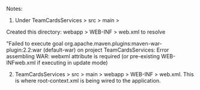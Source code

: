 Notes:
1) Under TeamCardsServices > src > main > 

Created this directory: webapp > WEB-INF > web.xml to resolve 

"Failed to execute goal org.apache.maven.plugins:maven-war-plugin:2.2:war (default-war) 
on project TeamCardsServices: Error assembling WAR: webxml attribute is required 
(or pre-existing WEB-INFweb.xml if executing in update mode)


2) TeamCardsServices > src > main > webapp > WEB-INF > web.xml. 
This is where root-context.xml is being wired to the application.


